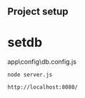 ## Project setup

# setdb

app\config\db.config.js


```
node server.js
```
```
http://localhost:8080/
```
 
